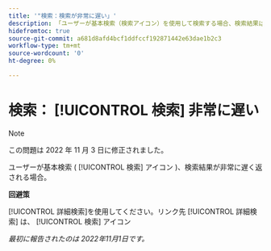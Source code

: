 ```yaml
---
title: '"検索：検索が非常に遅い」'
description: 「ユーザーが基本検索（検索アイコン）を使用して検索する場合、検索結果は非常に遅く返されます。」
hidefromtoc: true
source-git-commit: a681d8afd4bcf1ddfccf192871442e63dae1b2c3
workflow-type: tm+mt
source-wordcount: '0'
ht-degree: 0%

---
```



# 検索： [!UICONTROL 検索] 非常に遅い

>[!NOTE]
>
>この問題は 2022 年 11 月 3 日に修正されました。

ユーザーが基本検索 ( [!UICONTROL 検索] アイコン )、検索結果が非常に遅く返される場合。

**回避策**

[!UICONTROL 詳細検索]を使用してください。リンク先 [!UICONTROL 詳細検索] は、 [!UICONTROL 検索] アイコン

_最初に報告されたのは 2022年11月1日です。_


